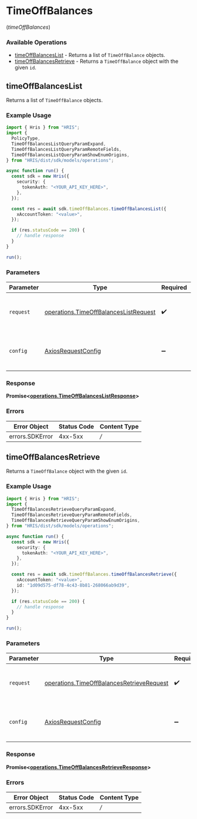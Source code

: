 # TimeOffBalances
(*timeOffBalances*)

### Available Operations

* [timeOffBalancesList](#timeoffbalanceslist) - Returns a list of `TimeOffBalance` objects.
* [timeOffBalancesRetrieve](#timeoffbalancesretrieve) - Returns a `TimeOffBalance` object with the given `id`.

## timeOffBalancesList

Returns a list of `TimeOffBalance` objects.

### Example Usage

```typescript
import { Hris } from "HRIS";
import {
  PolicyType,
  TimeOffBalancesListQueryParamExpand,
  TimeOffBalancesListQueryParamRemoteFields,
  TimeOffBalancesListQueryParamShowEnumOrigins,
} from "HRIS/dist/sdk/models/operations";

async function run() {
  const sdk = new Hris({
    security: {
      tokenAuth: "<YOUR_API_KEY_HERE>",
    },
  });

  const res = await sdk.timeOffBalances.timeOffBalancesList({
    xAccountToken: "<value>",
  });

  if (res.statusCode == 200) {
    // handle response
  }
}

run();
```

### Parameters

| Parameter                                                                                          | Type                                                                                               | Required                                                                                           | Description                                                                                        |
| -------------------------------------------------------------------------------------------------- | -------------------------------------------------------------------------------------------------- | -------------------------------------------------------------------------------------------------- | -------------------------------------------------------------------------------------------------- |
| `request`                                                                                          | [operations.TimeOffBalancesListRequest](../../sdk/models/operations/timeoffbalanceslistrequest.md) | :heavy_check_mark:                                                                                 | The request object to use for the request.                                                         |
| `config`                                                                                           | [AxiosRequestConfig](https://axios-http.com/docs/req_config)                                       | :heavy_minus_sign:                                                                                 | Available config options for making requests.                                                      |


### Response

**Promise<[operations.TimeOffBalancesListResponse](../../sdk/models/operations/timeoffbalanceslistresponse.md)>**
### Errors

| Error Object    | Status Code     | Content Type    |
| --------------- | --------------- | --------------- |
| errors.SDKError | 4xx-5xx         | */*             |

## timeOffBalancesRetrieve

Returns a `TimeOffBalance` object with the given `id`.

### Example Usage

```typescript
import { Hris } from "HRIS";
import {
  TimeOffBalancesRetrieveQueryParamExpand,
  TimeOffBalancesRetrieveQueryParamRemoteFields,
  TimeOffBalancesRetrieveQueryParamShowEnumOrigins,
} from "HRIS/dist/sdk/models/operations";

async function run() {
  const sdk = new Hris({
    security: {
      tokenAuth: "<YOUR_API_KEY_HERE>",
    },
  });

  const res = await sdk.timeOffBalances.timeOffBalancesRetrieve({
    xAccountToken: "<value>",
    id: "1d09d575-df78-4c43-8b81-268066ab9d39",
  });

  if (res.statusCode == 200) {
    // handle response
  }
}

run();
```

### Parameters

| Parameter                                                                                                  | Type                                                                                                       | Required                                                                                                   | Description                                                                                                |
| ---------------------------------------------------------------------------------------------------------- | ---------------------------------------------------------------------------------------------------------- | ---------------------------------------------------------------------------------------------------------- | ---------------------------------------------------------------------------------------------------------- |
| `request`                                                                                                  | [operations.TimeOffBalancesRetrieveRequest](../../sdk/models/operations/timeoffbalancesretrieverequest.md) | :heavy_check_mark:                                                                                         | The request object to use for the request.                                                                 |
| `config`                                                                                                   | [AxiosRequestConfig](https://axios-http.com/docs/req_config)                                               | :heavy_minus_sign:                                                                                         | Available config options for making requests.                                                              |


### Response

**Promise<[operations.TimeOffBalancesRetrieveResponse](../../sdk/models/operations/timeoffbalancesretrieveresponse.md)>**
### Errors

| Error Object    | Status Code     | Content Type    |
| --------------- | --------------- | --------------- |
| errors.SDKError | 4xx-5xx         | */*             |
